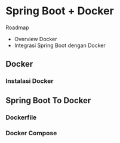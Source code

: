 # Spring Boot + Docker #

Roadmap

* Overview Docker
* Integrasi Spring Boot dengan Docker

## Docker ##

### Instalasi Docker ###

## Spring Boot To Docker ##

### Dockerfile ###

### Docker Compose ###
